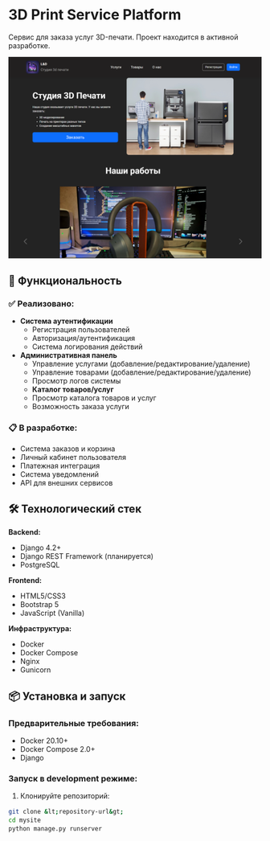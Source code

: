 # 3D Print Service Platform

Сервис для заказа услуг 3D-печати. Проект находится в активной разработке.

![img.png](mysite/imageReadme/img.png)

## 🚀 Функциональность

### ✅ Реализовано:
- **Система аутентификации**
  - Регистрация пользователей
  - Авторизация/аутентификация
  - Система логирования действий
- **Административная панель**
  - Управление услугами (добавление/редактирование/удаление)
  - Управление товарами (добавление/редактирование/удаление)
  - Просмотр логов системы
  - **Каталог товаров/услуг**
  - Просмотр каталога товаров и услуг
  - Возможность заказа услуги

### 📋 В разработке:
- Система заказов и корзина
- Личный кабинет пользователя
- Платежная интеграция
- Система уведомлений
- API для внешних сервисов

## 🛠 Технологический стек

**Backend:**
- Django 4.2+
- Django REST Framework (планируется)
- PostgreSQL

**Frontend:**
- HTML5/CSS3
- Bootstrap 5
- JavaScript (Vanilla)

**Инфраструктура:**
- Docker
- Docker Compose
- Nginx
- Gunicorn

## 📦 Установка и запуск

### Предварительные требования:
- Docker 20.10+
- Docker Compose 2.0+
- Django

### Запуск в development режиме:

1. Клонируйте репозиторий:
```bash
git clone &lt;repository-url&gt;
cd mysite
python manage.py runserver
